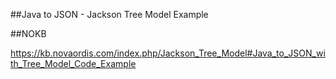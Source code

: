 ##Java to JSON - Jackson Tree Model Example

##NOKB

https://kb.novaordis.com/index.php/Jackson_Tree_Model#Java_to_JSON_with_Tree_Model_Code_Example

